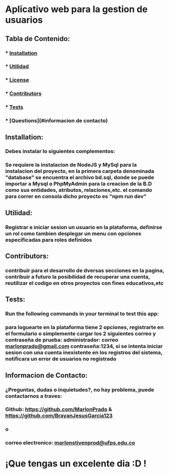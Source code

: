 # Aplicativo web para la gestion de usuarios

  ##  
  ### 

  ## Tabla de Contenido:
  ###  * [Installation](#installation)
  ###  * [Utilidad](#utilidad)
  ###  * [License](#license)
  ###  * [Contributors](#contributors)
  ###  * [Tests](#tests)
  ###  * [Questions](#informacion de contacto)

  ## Installation:
  ### Debes instalar lo siguientes complementos:
  ### Se requiere la instalacion de NodeJS y MySql para la instalacion del proyecto, en la primera carpeta denominada "database" se encuentra el archivo bd.sql, donde se puede importar a Mysql o PhpMyAdmin para la creacion de la B.D como sus entidades, atributos, relaciones,etc. el comando para correr en consola dicho proyecto es "npm run dev"

  ## Utilidad:
  ### Registrar e iniciar sesion un usuario en la plataforma, definirse un rol como tambien desplegar un menu con opciones especificadas para roles definidos

  ## Contributors:
  ### contribuir para el desarrollo de dversas secciones en la pagina, contribuir a futuro la posibilidad de recuperar una cuenta, reutilizar el codigo en otros proyectos con fines educativos,etc

  ## Tests:
  ### Run the following commands in your terminal to test this app:
  ### para loguearte en la plataforma tiene 2 opciones, registrarte en el formulario o simplemente cargar los 2 siguientes correo y contraseña de prueba: administrador: correo marlonprado@gmail.com contraseña:1234, si se intenta iniciar sesion con una cuenta inexistente en los registros del sistema, notificara un error de usuarios no registrado

  ## Informacion de Contacto:
  ### ¿Preguntas, dudas o inquietudes?, no hay problema, puede contactarnos a traves:
  ### Github: https://github.com/MarlonPrado & https://github.com/BrayanJesusGarcia123
  ### o
  ### correo electronico:  marlonstivenprod@ufps.edu.co
  
 # ¡Que tengas un excelente dia :D !
